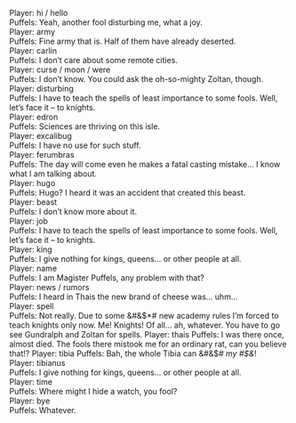Player: hi / hello  
Puffels: Yeah, another fool disturbing me, what a joy.  
Player: army  
Puffels: Fine army that is. Half of them have already deserted.  
Player: carlin  
Puffels: I don’t care about some remote cities.  
Player: curse / moon / were  
Puffels: I don’t know. You could ask the oh-so-mighty Zoltan, though.  
Player: disturbing  
Puffels: I have to teach the spells of least importance to some fools. Well, let’s face it – to knights.  
Player: edron  
Puffels: Sciences are thriving on this isle.  
Player: excalibug  
Puffels: I have no use for such stuff.  
Player: ferumbras  
Puffels: The day will come even he makes a fatal casting mistake… I know what I am talking about.  
Player: hugo  
Puffels: Hugo? I heard it was an accident that created this beast.  
Player: beast  
Puffels: I don’t know more about it.  
Player: job  
Puffels: I have to teach the spells of least importance to some fools. Well, let’s face it – to knights.  
Player: king  
Puffels: I give nothing for kings, queens… or other people at all.  
Player: name  
Puffels: I am Magister Puffels, any problem with that?  
Player: news / rumors  
Puffels: I heard in Thais the new brand of cheese was… uhm…  
Player: spell  
Puffels: Not really. Due to some &#&$*# new academy rules I’m forced to teach knights only now. Me! Knights! Of all… ah, whatever. You have to go see Gundralph and Zoltan for spells.  
Player: thais  
Puffels: I was there once, almost died. The fools there mistook me for an ordinary rat, can you believe that!?  
Player: tibia  
Puffels: Bah, the whole Tibia can &#&$*# my #$&*!  
Player: tibianus  
Puffels: I give nothing for kings, queens… or other people at all.  
Player: time  
Puffels: Where might I hide a watch, you fool?  
Player: bye  
Puffels: Whatever.  
